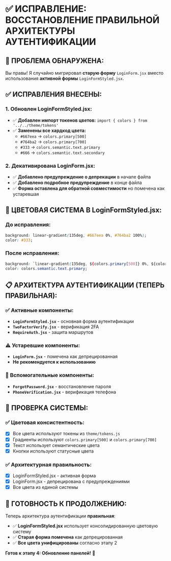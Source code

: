 # ✅ ИСПРАВЛЕНИЕ: ВОССТАНОВЛЕНИЕ ПРАВИЛЬНОЙ АРХИТЕКТУРЫ АУТЕНТИФИКАЦИИ

## 🚨 **ПРОБЛЕМА ОБНАРУЖЕНА:**

Вы правы! Я случайно мигрировал **старую форму** `LoginForm.jsx` вместо использования **активной формы** `LoginFormStyled.jsx`.

## ✅ **ИСПРАВЛЕНИЯ ВНЕСЕНЫ:**

### **1. Обновлен LoginFormStyled.jsx:**
- ✅ **Добавлен импорт токенов цветов:** `import { colors } from '../../theme/tokens'`
- ✅ **Заменены все хардкод цвета:**
  - `#667eea` → `colors.primary[500]`
  - `#764ba2` → `colors.primary[700]`
  - `#333` → `colors.semantic.text.primary`
  - `#666` → `colors.semantic.text.secondary`

### **2. Декативирована LoginForm.jsx:**
- ✅ **Добавлено предупреждение о депрекации** в начале файла
- ✅ **Добавлено подробное предупреждение** в конце файла
- ✅ **Форма оставлена для обратной совместимости** но помечена как устаревшая

## 🎨 **ЦВЕТОВАЯ СИСТЕМА В LoginFormStyled.jsx:**

### **До исправления:**
```css
background: linear-gradient(135deg, #667eea 0%, #764ba2 100%);
color: #333;
```

### **После исправления:**
```css
background: `linear-gradient(135deg, ${colors.primary[500]} 0%, ${colors.primary[700]} 100%)`;
color: colors.semantic.text.primary;
```

## 📋 **АРХИТЕКТУРА АУТЕНТИФИКАЦИИ (ТЕПЕРЬ ПРАВИЛЬНАЯ):**

### ✅ **Активные компоненты:**
- **`LoginFormStyled.jsx`** - основная форма аутентификации
- **`TwoFactorVerify.jsx`** - верификация 2FA
- **`RequireAuth.jsx`** - защита маршрутов

### ⚠️ **Устаревшие компоненты:**
- **`LoginForm.jsx`** - помечена как депрецированная
- **Не рекомендуется к использованию**

### 🔧 **Вспомогательные компоненты:**
- **`ForgotPassword.jsx`** - восстановление пароля
- **`PhoneVerification.jsx`** - верификация телефона

## 🧪 **ПРОВЕРКА СИСТЕМЫ:**

### ✅ **Цветовая консистентность:**
- [x] Все цвета используют токены из `theme/tokens.js`
- [x] Градиенты используют `colors.primary[500]` и `colors.primary[700]`
- [x] Текст использует семантические цвета
- [x] Кнопки используют статусные цвета

### ✅ **Архитектурная правильность:**
- [x] LoginFormStyled.jsx - активная форма
- [x] LoginForm.jsx - депрецирована с предупреждениями
- [x] Все цвета из единой системы

## 🚀 **ГОТОВНОСТЬ К ПРОДОЛЖЕНИЮ:**

Теперь архитектура аутентификации **правильная**:
- ✅ **LoginFormStyled.jsx** использует консолидированную цветовую систему
- ✅ **Старая форма помечена** как депрецированная
- ✅ **Все цвета унифицированы** согласно этапу 2

**Готов к этапу 4: Обновление панелей!** 🎉
